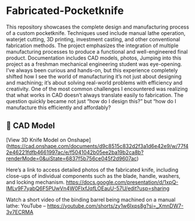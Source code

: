 # Fabricated-Pocketknife
This repository showcases the complete design and manufacturing process of a custom pocketknife. Techniques used include manual lathe operation, waterjet cutting, 3D printing, investment casting, and other conventional fabrication methods. The project emphasizes the integration of multiple manufacturing processes to produce a functional and well-engineered final product. Documentation includes CAD models, photos,
Jumping into this project as a freshman mechanical engineering student was eye-opening. I’ve always been curious and hands-on, but this experience completely shifted how I see the world of manufacturing it’s not just about designing and machining; it’s about solving real-world problems with efficiency and creativity. One of the most common challenges I encountered was realizing that what works in CAD doesn’t always translate easily to fabrication. The question quickly became not just “how do I design this?” but “how do I manufacture this efficiently and affordably?
## 🔗 CAD Model  
[View 3D Knife Model on Onshape] (https://cad.onshape.com/documents/d9c8515c832d2f3a1d6e42e9/w/77f42e46221fdfb4661997ac/e/f5041042b05ee2ba19b2ca8b?renderMode=0&uiState=6837f5b756ce045f2d9607ac)

Here’s a link to access detailed photos of the fabricated knife, including close-ups of individual components such as the blade, handle, washers, and locking mechanism.
https://docs.google.com/presentation/d/1xpQ-IMLv9F7yabQ6F5PUwVn4W0FlxfJqfLOEauU-57U/edit?usp=sharing

Watch a short video of the binding barrel being machined on a manual lathe:
YouTube – https://youtube.com/shorts/zy1w6Ixps8g?si=_XmnDW7-3v7ECRMA

